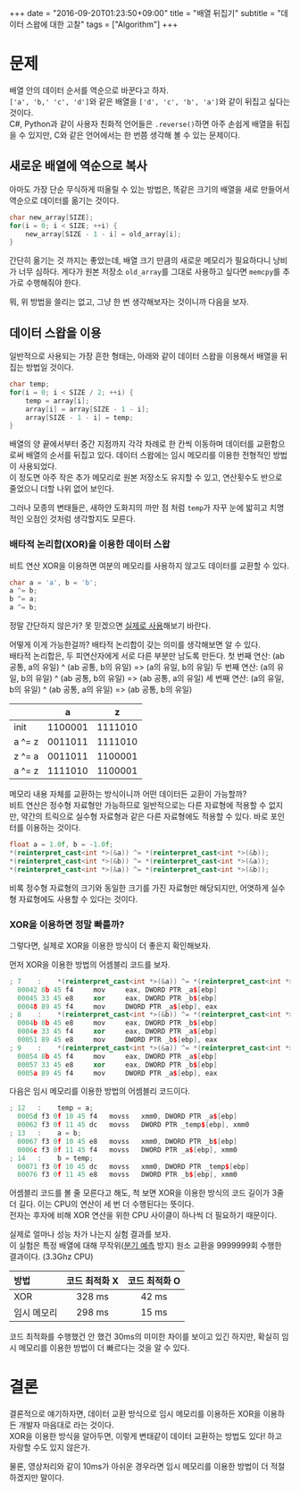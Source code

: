 +++
date = "2016-09-20T01:23:50+09:00"
title = "배열 뒤집기"
subtitle = "데이터 스왑에 대한 고찰"
tags = ["Algorithm"]
+++

# 문제
배열 안의 데이터 순서를 역순으로 바꾼다고 하자.  
`['a', 'b,' 'c', 'd']`와 같은 배열을 `['d', 'c', 'b', 'a']`와 같이 뒤집고 싶다는 것이다.  
C#, Python과 같이 사용자 친화적 언어들은 `.reverse()`하면 아주 손쉽게 배열을 뒤집을 수 있지만, C와 같은 언어에서는 한 번쯤 생각해 볼 수 있는 문제이다.

## 새로운 배열에 역순으로 복사
아마도 가장 단순 무식하게 떠올릴 수 있는 방법은, 똑같은 크기의 배열을 새로 만들어서 역순으로 데이터를 옮기는 것이다.
``` c
char new_array[SIZE];
for(i = 0; i < SIZE; ++i) {
    new_array[SIZE - 1 - i] = old_array[i];
}
```
간단히 옮기는 것 까지는 좋았는데, 배열 크기 만큼의 새로운 메모리가 필요하다니 낭비가 너무 심하다. 게다가 원본 저장소 `old_array`를 그대로 사용하고 싶다면 `memcpy`를 추가로 수행해줘야 한다.

뭐, 위 방법을 쓸리는 없고, 그냥 한 번 생각해보자는 것이니까 다음을 보자.

## 데이터 스왑을 이용
일반적으로 사용되는 가장 흔한 형태는, 아래와 같이 데이터 스왑을 이용해서 배열을 뒤집는 방법일 것이다.
``` c
char temp;
for(i = 0; i < SIZE / 2; ++i) {
    temp = array[i];
    array[i] = array[SIZE - 1 - i];
    array[SIZE - 1 - i] = temp;
}
```
배열의 양 끝에서부터 중간 지점까지 각각 차례로 한 칸씩 이동하며 데이터를 교환함으로써 배열의 순서를 뒤집고 있다. 데이터 스왑에는 임시 메모리를 이용한 전형적인 방법이 사용되었다.   
이 정도면 아주 작은 추가 메모리로 원본 저장소도 유지할 수 있고, 연산횟수도 반으로 줄었으니 더할 나위 없어 보인다.

그러나 모종의 변태들은, 새하얀 도화지의 까만 점 처럼 `temp`가 자꾸 눈에 밟히고 치명적인 오점인 것처럼 생각할지도 모른다. 

### 배타적 논리합(XOR)을 이용한 데이터 스왑
비트 연산 XOR을 이용하면 여분의 메모리를 사용하지 않고도 데이터를 교환할 수 있다.
``` c
char a = 'a', b = 'b';
a ^= b;
b ^= a;
a ^= b;
```
정말 간단하지 않은가? 못 믿겠으면 [실제로 사용](http://cpp.sh)해보기 바란다.

어떻게 이게 가능한걸까? 배타적 논리합이 갖는 의미를 생각해보면 알 수 있다.  
배타적 논리합은, 두 피연산자에게 서로 다른 부분만 남도록 만든다.
첫 번째 연산: (ab 공통, a의 유일) ^ (ab 공통, b의 유일) => (a의 유일, b의 유일)
두 번째 연산: (a의 유일, b의 유일) ^ (ab 공통, b의 유일) => (ab 공통, a의 유일)
세 번째 연산: (a의 유일, b의 유일) ^ (ab 공통, a의 유일) => (ab 공통, b의 유일) 


|        | a       | z       |
| :----- | :-----: | :-----: |  
| init   | 1100001 | 1111010 |
| a ^= z | 0011011 | 1111010 |
| z ^= a | 0011011 | 1100001 |
| a ^= z | 1111010 | 1100001 |



메모리 내용 자체를 교환하는 방식이니까 어떤 데이터든 교환이 가능할까?  
비트 연산은 정수형 자료형만 가능하므로 일반적으로는 다른 자료형에 적용할 수 없지만, 약간의 트릭으로 실수형 자료형과 같은 다른 자료형에도 적용할 수 있다. 바로 포인터를 이용하는 것이다.
``` c++
float a = 1.0f, b = -1.0f;
*(reinterpret_cast<int *>(&a)) ^= *(reinterpret_cast<int *>(&b));
*(reinterpret_cast<int *>(&b)) ^= *(reinterpret_cast<int *>(&a));
*(reinterpret_cast<int *>(&a)) ^= *(reinterpret_cast<int *>(&b));  
```
비록 정수형 자료형의 크기와 동일한 크기를 가진 자료형만 해당되지만, 어엿하게 실수형 자료형에도 사용할 수 있다는 것이다.

### XOR을 이용하면 정말 빠를까?
그렇다면, 실제로 XOR을 이용한 방식이 더 좋은지 확인해보자.

먼저 XOR을 이용한 방법의 어셈블리 코드를 보자.
``` c++
; 7    : 	*(reinterpret_cast<int *>(&a)) ^= *(reinterpret_cast<int *>(&b));
  00042	8b 45 f4	 mov	 eax, DWORD PTR _a$[ebp]
  00045	33 45 e8	 xor	 eax, DWORD PTR _b$[ebp]
  00048	89 45 f4	 mov	 DWORD PTR _a$[ebp], eax
; 8    : 	*(reinterpret_cast<int *>(&b)) ^= *(reinterpret_cast<int *>(&a));
  0004b	8b 45 e8	 mov	 eax, DWORD PTR _b$[ebp]
  0004e	33 45 f4	 xor	 eax, DWORD PTR _a$[ebp]
  00051	89 45 e8	 mov	 DWORD PTR _b$[ebp], eax
; 9    : 	*(reinterpret_cast<int *>(&a)) ^= *(reinterpret_cast<int *>(&b));
  00054	8b 45 f4	 mov	 eax, DWORD PTR _a$[ebp]
  00057	33 45 e8	 xor	 eax, DWORD PTR _b$[ebp]
  0005a	89 45 f4	 mov	 DWORD PTR _a$[ebp], eax
```

다음은 임시 메모리를 이용한 방법의 어셈블리 코드이다.
``` c++
; 12   : 	temp = a;
  0005d	f3 0f 10 45 f4	 movss	 xmm0, DWORD PTR _a$[ebp]
  00062	f3 0f 11 45 dc	 movss	 DWORD PTR _temp$[ebp], xmm0
; 13   : 	a = b;
  00067	f3 0f 10 45 e8	 movss	 xmm0, DWORD PTR _b$[ebp]
  0006c	f3 0f 11 45 f4	 movss	 DWORD PTR _a$[ebp], xmm0
; 14   : 	b = temp;
  00071	f3 0f 10 45 dc	 movss	 xmm0, DWORD PTR _temp$[ebp]
  00076	f3 0f 11 45 e8	 movss	 DWORD PTR _b$[ebp], xmm0
```

어셈블리 코드를 볼 줄 모른다고 해도, 척 보면 XOR을 이용한 방식의 코드 길이가 3줄 더 길다. 이는 CPU의 연산이 세 번 더 수행된다는 뜻이다.  
전자는 후자에 비해 XOR 연산을 위한 CPU 사이클이 하나씩 더 필요하기 때문이다.

실제로 얼마나 성능 차가 나는지 실험 결과를 보자.  
이 실험은 특정 배열에 대해 무작위([분기 예측](https://ko.wikipedia.org/wiki/분기_예측) 방지) 원소 교환을 9999999회 수행한 결과이다. (3.3Ghz CPU)

| 방법      | 코드 최적화 X | 코드 최적화 O |
| :------- | :--------: | :--------: |
| XOR      | 328 ms     | 42 ms      |
| 임시 메모리 | 298 ms     | 15 ms      |

코드 최적화를 수행했건 안 했건 30ms의 미미한 차이를 보이고 있긴 하지만, 확실히 임시 메모리를 이용한 방법이 더 빠르다는 것을 알 수 있다. 

# 결론
결론적으로 얘기하자면, 데이터 교환 방식으로 임시 메모리를 이용하든 XOR을 이용하든 개발자 마음대로 라는 것이다.  
XOR을 이용한 방식을 알아두면, 이렇게 변태같이 데이터 교환하는 방법도 있다! 하고 자랑할 수도 있지 않은가.

물론, 영상처리와 같이 10ms가 아쉬운 경우라면 임시 메모리를 이용한 방법이 더 적절하겠지만 말이다.   